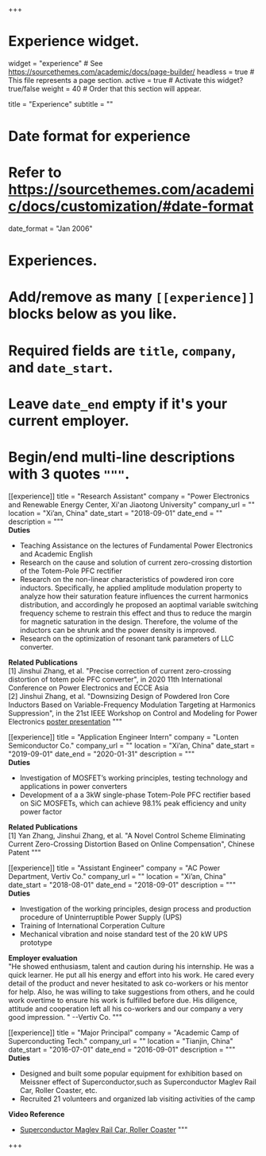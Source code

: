 +++
# Experience widget.
widget = "experience"  # See https://sourcethemes.com/academic/docs/page-builder/
headless = true  # This file represents a page section.
active = true  # Activate this widget? true/false
weight = 40  # Order that this section will appear.

title = "Experience"
subtitle = ""

# Date format for experience
#   Refer to https://sourcethemes.com/academic/docs/customization/#date-format
date_format = "Jan 2006"

# Experiences.
#   Add/remove as many `[[experience]]` blocks below as you like.
#   Required fields are `title`, `company`, and `date_start`.
#   Leave `date_end` empty if it's your current employer.
#   Begin/end multi-line descriptions with 3 quotes `"""`.
[[experience]]
  title = "Research Assistant"
  company = "Power Electronics and Renewable Energy Center, Xi'an Jiaotong University"
  company_url = ""
  location = "Xi’an, China"
  date_start = "2018-09-01"
  date_end = ""
  description = """  
  **Duties**
  * Teaching Assistance on the lectures of Fundamental Power Electronics and Academic English
  * Research on the cause and solution of current zero-crossing distortion of the Totem-Pole PFC rectifier
  * Research on the non-linear characteristics of powdered iron core inductors. Specifically, he applied amplitude modulation property to analyze how their saturation feature influences the current harmonics distribution, and accordingly he proposed an aoptimal variable switching frequency scheme to restrain this effect and thus to reduce the margin for magnetic saturation in the design. Therefore, the volume of the inductors can be shrunk and the power density is improved.
  * Research on the optimization of resonant tank parameters of LLC converter. 

  **Related Publications**<br>
  [1] Jinshui Zhang, et al. "Precise correction of current zero-crossing distortion of totem pole PFC converter", in 2020 11th International Conference on Power Electronics and ECCE Asia  
  [2] Jinshui Zhang, et al. "Downsizing Design of Powdered Iron Core Inductors Based on Variable-Frequency Modulation Targeting at Harmonics Suppression", in the 21st IEEE Workshop on Control and Modeling for Power Electronics [poster presentation](https://www.bilibili.com/video/BV1bp4y167Ux)
  """

[[experience]]
  title = "Application Engineer Intern"
  company = "Lonten Semiconductor Co."
  company_url = ""
  location = "Xi’an, China"
  date_start = "2019-09-01"
  date_end = "2020-01-31"
  description = """  
  **Duties**
  * Investigation of MOSFET’s working principles, testing technology and applications in power converters
  * Development of a a 3kW single-phase Totem-Pole PFC rectifier based on SiC MOSFETs, which can achieve 98.1% peak
efficiency and unity power factor

  **Related Publications**  
  [1] Yan Zhang, Jinshui Zhang, et al. "A Novel Control Scheme Eliminating Current Zero-Crossing Distortion Based on Online Compensation", Chinese Patent
  """

[[experience]]
  title = "Assistant Engineer"
  company = "AC Power Department, Vertiv Co."
  company_url = ""
  location = "Xi’an, China"
  date_start = "2018-08-01"
  date_end = "2018-09-01"
  description = """
  **Duties**
  * Investigation of  the working principles, design process and production procedure of Uninterruptible Power Supply (UPS)
  * Training of International Corperation Culture
  * Mechanical vibration and noise standard test of the 20 kW UPS prototype
  
  **Employer evaluation**<br>
  "He showed enthusiasm, talent and caution during his internship. He was a quick learner. He put all his energy and effort into his work. He cared every detail of the product and never hesitated to ask co-workers or his mentor for help. Also, he was willing to take suggestions from others, and he could work overtime to ensure his work is fulfilled before due. His diligence, attitude and cooperation left all his co-workers and our company a very good impression. " --Vertiv Co.
  """
  
 [[experience]]
  title = "Major Principal"
  company = "Academic Camp of Superconducting Tech."
  company_url = ""
  location = "Tianjin, China"
  date_start = "2016-07-01"
  date_end = "2016-09-01"
  description = """
  **Duties**
  * Designed and built some popular equipment for exhibition based on Meissner effect of Superconductor,such as Superconductor Maglev Rail Car, Roller Coaster, etc.
  * Recruited 21 volunteers and organized lab visiting activities of the camp
  
  **Video Reference**
  * [Superconductor Maglev Rail Car, Roller Coaster](https://www.bilibili.com/video/BV1b5411V7fC)
  """

+++
